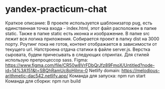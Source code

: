 # yandex-practicum-chat
Краткое описание: В проекте используется шаблонизатор pug, есть единственная точка входа - index.html, этот файл расположен в папке static. Также в папке static есть иконка и изображение. В папке src лежит вся логика приложения. Собирается проект в папку dist на 3000 порту. Роутинг пока не готов, контент отображается в зависимости от текущего url. Натстроена отдача статики в файле server.js. Верстка сыровата, будем причесывать в следующих спринтах. Для стилей использую препроцессор sass. 
Figma: https://www.figma.com/file/CR50w8VrFDbQrJfz89FmoX/Untitled?node-id=14%3A151&t=SBQhRamUc8oHjImx-0
Netlify domain: https://melodious-arithmetic-dac542.netlify.app/
Команда для запуска: npm run start
Команда для сборки: npm run build
